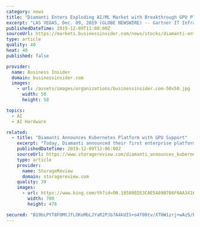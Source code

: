 ```yaml
---
category: news
title: "Diamanti Enters Exploding AI/ML Market with Breakthrough GPU Platform to Support Containerized Workloads on Kubernetes"
excerpt: "LAS VEGAS, Dec. 09, 2019 (GLOBE NEWSWIRE) -- Gartner IT Infrastructure, Operations & Cloud Strategies Conference -- Diamanti today announced the availability of the first enterprise platform with GPU support for running containerized workloads under Kubernetes, ideal for the demanding requirements of emerging artificial intelligence (AI ..."
publishedDateTime: 2019-12-09T11:00:00Z
sourceUrl: https://markets.businessinsider.com/news/stocks/diamanti-enters-exploding-ai-ml-market-with-breakthrough-gpu-platform-to-support-containerized-workloads-on-kubernetes-1028746988
type: article
quality: 40
heat: 40
published: false

provider:
  name: Business Insider
  domain: businessinsider.com
  images:
    - url: /assets/images/organizations/businessinsider.com-50x50.jpg
      width: 50
      height: 50

topics:
  - AI
  - AI Hardware

related:
  - title: "Diamanti Announces Kubernetes Platform with GPU Support"
    excerpt: "Today, Diamanti announced their first enterprise platform with GPU support for running containerized workloads under Kubernetes. The new platform is targeted at the artificial intelligence and machine learning (AI\\ML) markets. Diamanti was founded in the early 2010s and provides open-source Kubernetes platforms. Despite having already been ..."
    publishedDateTime: 2019-12-09T12:06:00Z
    sourceUrl: https://www.storagereview.com/diamanti_announces_kubernetes_platform_with_gpu_support
    type: article
    provider:
      name: StorageReview
      domain: storagereview.com
    quality: 39
    images:
      - url: https://www.bing.com/th?id=ON.18580ED53CAE5A89B706F6AA34163DDA
        width: 700
        height: 476

secured: "B19bLPYT8FOMtJfLOKoMbLJYaR2PJb7A4kUIS+o4f00tv/XTHW1zrj+wAz5/EHGDEXg/9opjInDljE9uexQJyGPGQ7gCxwRMTxRwMKBpxNijw5FANCGj0pkwTg6VExTx57dtWR/s54x3+t+2j86WMkQVJcfF2zxf0VvhwLGt2vaVrhkre/EgHoccjYehs5k5QggScfbhHg/wNjrxkxlCxt6wZXOB/BFlikbX5PXd2qh/fwVvZ2zUNDv1uozZ6oxjVKRy3QMTvc3OxmV+6DqYTg==;Z4WpQpZpmwmGmRtca/6/0A=="
---
```


